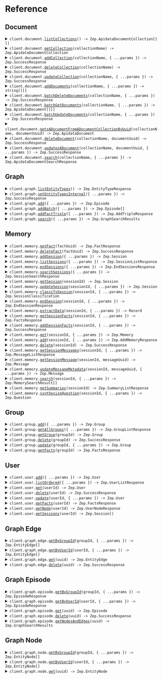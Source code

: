 # Reference

## Document

<details><summary><code>client.document.<a href="/src/api/resources/document/client/Client.ts">listCollections</a>() -> Zep.ApidataDocumentCollection[][]</code></summary>
<dl>
<dd>

#### 📝 Description

<dl>
<dd>

<dl>
<dd>

Returns a list of all DocumentCollections.

</dd>
</dl>
</dd>
</dl>

#### 🔌 Usage

<dl>
<dd>

<dl>
<dd>

```typescript
await client.document.listCollections();
```

</dd>
</dl>
</dd>
</dl>

#### ⚙️ Parameters

<dl>
<dd>

<dl>
<dd>

**requestOptions:** `Document.RequestOptions`

</dd>
</dl>
</dd>
</dl>

</dd>
</dl>
</details>

<details><summary><code>client.document.<a href="/src/api/resources/document/client/Client.ts">getCollection</a>(collectionName) -> Zep.ApidataDocumentCollection</code></summary>
<dl>
<dd>

#### 📝 Description

<dl>
<dd>

<dl>
<dd>

Returns a DocumentCollection if it exists.

</dd>
</dl>
</dd>
</dl>

#### 🔌 Usage

<dl>
<dd>

<dl>
<dd>

```typescript
await client.document.getCollection("collectionName");
```

</dd>
</dl>
</dd>
</dl>

#### ⚙️ Parameters

<dl>
<dd>

<dl>
<dd>

**collectionName:** `string` — Name of the Document Collection

</dd>
</dl>

<dl>
<dd>

**requestOptions:** `Document.RequestOptions`

</dd>
</dl>
</dd>
</dl>

</dd>
</dl>
</details>

<details><summary><code>client.document.<a href="/src/api/resources/document/client/Client.ts">addCollection</a>(collectionName, { ...params }) -> Zep.SuccessResponse</code></summary>
<dl>
<dd>

#### 📝 Description

<dl>
<dd>

<dl>
<dd>

If a collection with the same name already exists, an error will be returned.

</dd>
</dl>
</dd>
</dl>

#### 🔌 Usage

<dl>
<dd>

<dl>
<dd>

```typescript
await client.document.addCollection("collectionName");
```

</dd>
</dl>
</dd>
</dl>

#### ⚙️ Parameters

<dl>
<dd>

<dl>
<dd>

**collectionName:** `string` — Name of the Document Collection

</dd>
</dl>

<dl>
<dd>

**request:** `Zep.CreateDocumentCollectionRequest`

</dd>
</dl>

<dl>
<dd>

**requestOptions:** `Document.RequestOptions`

</dd>
</dl>
</dd>
</dl>

</dd>
</dl>
</details>

<details><summary><code>client.document.<a href="/src/api/resources/document/client/Client.ts">deleteCollection</a>(collectionName) -> Zep.SuccessResponse</code></summary>
<dl>
<dd>

#### 📝 Description

<dl>
<dd>

<dl>
<dd>

If a collection with the same name already exists, it will be overwritten.

</dd>
</dl>
</dd>
</dl>

#### 🔌 Usage

<dl>
<dd>

<dl>
<dd>

```typescript
await client.document.deleteCollection("collectionName");
```

</dd>
</dl>
</dd>
</dl>

#### ⚙️ Parameters

<dl>
<dd>

<dl>
<dd>

**collectionName:** `string` — Name of the Document Collection

</dd>
</dl>

<dl>
<dd>

**requestOptions:** `Document.RequestOptions`

</dd>
</dl>
</dd>
</dl>

</dd>
</dl>
</details>

<details><summary><code>client.document.<a href="/src/api/resources/document/client/Client.ts">updateCollection</a>(collectionName, { ...params }) -> Zep.SuccessResponse</code></summary>
<dl>
<dd>

#### 📝 Description

<dl>
<dd>

<dl>
<dd>

Updates a DocumentCollection

</dd>
</dl>
</dd>
</dl>

#### 🔌 Usage

<dl>
<dd>

<dl>
<dd>

```typescript
await client.document.updateCollection("collectionName");
```

</dd>
</dl>
</dd>
</dl>

#### ⚙️ Parameters

<dl>
<dd>

<dl>
<dd>

**collectionName:** `string` — Name of the Document Collection

</dd>
</dl>

<dl>
<dd>

**request:** `Zep.UpdateDocumentCollectionRequest`

</dd>
</dl>

<dl>
<dd>

**requestOptions:** `Document.RequestOptions`

</dd>
</dl>
</dd>
</dl>

</dd>
</dl>
</details>

<details><summary><code>client.document.<a href="/src/api/resources/document/client/Client.ts">addDocuments</a>(collectionName, { ...params }) -> string[][]</code></summary>
<dl>
<dd>

#### 📝 Description

<dl>
<dd>

<dl>
<dd>

Creates Documents in a specified DocumentCollection and returns their UUIDs.

</dd>
</dl>
</dd>
</dl>

#### 🔌 Usage

<dl>
<dd>

<dl>
<dd>

```typescript
await client.document.addDocuments("collectionName", [
    {
        content: "content",
    },
]);
```

</dd>
</dl>
</dd>
</dl>

#### ⚙️ Parameters

<dl>
<dd>

<dl>
<dd>

**collectionName:** `string` — Name of the Document Collection

</dd>
</dl>

<dl>
<dd>

**request:** `Zep.CreateDocumentRequest[]`

</dd>
</dl>

<dl>
<dd>

**requestOptions:** `Document.RequestOptions`

</dd>
</dl>
</dd>
</dl>

</dd>
</dl>
</details>

<details><summary><code>client.document.<a href="/src/api/resources/document/client/Client.ts">batchDeleteDocuments</a>(collectionName, { ...params }) -> Zep.SuccessResponse</code></summary>
<dl>
<dd>

#### 📝 Description

<dl>
<dd>

<dl>
<dd>

Deletes specified Documents from a DocumentCollection.

</dd>
</dl>
</dd>
</dl>

#### 🔌 Usage

<dl>
<dd>

<dl>
<dd>

```typescript
await client.document.batchDeleteDocuments("collectionName", ["string"]);
```

</dd>
</dl>
</dd>
</dl>

#### ⚙️ Parameters

<dl>
<dd>

<dl>
<dd>

**collectionName:** `string` — Name of the Document Collection

</dd>
</dl>

<dl>
<dd>

**request:** `string[]`

</dd>
</dl>

<dl>
<dd>

**requestOptions:** `Document.RequestOptions`

</dd>
</dl>
</dd>
</dl>

</dd>
</dl>
</details>

<details><summary><code>client.document.<a href="/src/api/resources/document/client/Client.ts">batchGetDocuments</a>(collectionName, { ...params }) -> Zep.ApidataDocument[][]</code></summary>
<dl>
<dd>

#### 📝 Description

<dl>
<dd>

<dl>
<dd>

Returns Documents from a DocumentCollection specified by UUID or ID.

</dd>
</dl>
</dd>
</dl>

#### 🔌 Usage

<dl>
<dd>

<dl>
<dd>

```typescript
await client.document.batchGetDocuments("collectionName");
```

</dd>
</dl>
</dd>
</dl>

#### ⚙️ Parameters

<dl>
<dd>

<dl>
<dd>

**collectionName:** `string` — Name of the Document Collection

</dd>
</dl>

<dl>
<dd>

**request:** `Zep.GetDocumentListRequest`

</dd>
</dl>

<dl>
<dd>

**requestOptions:** `Document.RequestOptions`

</dd>
</dl>
</dd>
</dl>

</dd>
</dl>
</details>

<details><summary><code>client.document.<a href="/src/api/resources/document/client/Client.ts">batchUpdateDocuments</a>(collectionName, { ...params }) -> Zep.SuccessResponse</code></summary>
<dl>
<dd>

#### 📝 Description

<dl>
<dd>

<dl>
<dd>

Updates Documents in a specified DocumentCollection.

</dd>
</dl>
</dd>
</dl>

#### 🔌 Usage

<dl>
<dd>

<dl>
<dd>

```typescript
await client.document.batchUpdateDocuments("collectionName", [
    {
        uuid: "uuid",
    },
]);
```

</dd>
</dl>
</dd>
</dl>

#### ⚙️ Parameters

<dl>
<dd>

<dl>
<dd>

**collectionName:** `string` — Name of the Document Collection

</dd>
</dl>

<dl>
<dd>

**request:** `Zep.UpdateDocumentListRequest[]`

</dd>
</dl>

<dl>
<dd>

**requestOptions:** `Document.RequestOptions`

</dd>
</dl>
</dd>
</dl>

</dd>
</dl>
</details>

<details><summary><code>client.document.<a href="/src/api/resources/document/client/Client.ts">getsADocumentFromADocumentCollectionByUuid</a>(collectionName, documentUuid) -> Zep.ApidataDocument</code></summary>
<dl>
<dd>

#### 📝 Description

<dl>
<dd>

<dl>
<dd>

Returns specified Document from a DocumentCollection.

</dd>
</dl>
</dd>
</dl>

#### 🔌 Usage

<dl>
<dd>

<dl>
<dd>

```typescript
await client.document.getsADocumentFromADocumentCollectionByUuid("collectionName", "documentUUID");
```

</dd>
</dl>
</dd>
</dl>

#### ⚙️ Parameters

<dl>
<dd>

<dl>
<dd>

**collectionName:** `string` — Name of the Document Collection

</dd>
</dl>

<dl>
<dd>

**documentUuid:** `string` — UUID of the Document to be updated

</dd>
</dl>

<dl>
<dd>

**requestOptions:** `Document.RequestOptions`

</dd>
</dl>
</dd>
</dl>

</dd>
</dl>
</details>

<details><summary><code>client.document.<a href="/src/api/resources/document/client/Client.ts">deleteDocument</a>(collectionName, documentUuid) -> Zep.SuccessResponse</code></summary>
<dl>
<dd>

#### 📝 Description

<dl>
<dd>

<dl>
<dd>

Delete specified Document from a DocumentCollection.

</dd>
</dl>
</dd>
</dl>

#### 🔌 Usage

<dl>
<dd>

<dl>
<dd>

```typescript
await client.document.deleteDocument("collectionName", "documentUUID");
```

</dd>
</dl>
</dd>
</dl>

#### ⚙️ Parameters

<dl>
<dd>

<dl>
<dd>

**collectionName:** `string` — Name of the Document Collection

</dd>
</dl>

<dl>
<dd>

**documentUuid:** `string` — UUID of the Document to be deleted

</dd>
</dl>

<dl>
<dd>

**requestOptions:** `Document.RequestOptions`

</dd>
</dl>
</dd>
</dl>

</dd>
</dl>
</details>

<details><summary><code>client.document.<a href="/src/api/resources/document/client/Client.ts">updatesADocument</a>(collectionName, documentUuid, { ...params }) -> Zep.SuccessResponse</code></summary>
<dl>
<dd>

#### 📝 Description

<dl>
<dd>

<dl>
<dd>

Updates a Document in a DocumentCollection by UUID

</dd>
</dl>
</dd>
</dl>

#### 🔌 Usage

<dl>
<dd>

<dl>
<dd>

```typescript
await client.document.updatesADocument("collectionName", "documentUUID");
```

</dd>
</dl>
</dd>
</dl>

#### ⚙️ Parameters

<dl>
<dd>

<dl>
<dd>

**collectionName:** `string` — Name of the Document Collection

</dd>
</dl>

<dl>
<dd>

**documentUuid:** `string` — UUID of the Document to be updated

</dd>
</dl>

<dl>
<dd>

**request:** `Zep.UpdateDocumentRequest`

</dd>
</dl>

<dl>
<dd>

**requestOptions:** `Document.RequestOptions`

</dd>
</dl>
</dd>
</dl>

</dd>
</dl>
</details>

<details><summary><code>client.document.<a href="/src/api/resources/document/client/Client.ts">search</a>(collectionName, { ...params }) -> Zep.ApidataDocumentSearchResponse</code></summary>
<dl>
<dd>

#### 📝 Description

<dl>
<dd>

<dl>
<dd>

Searches over documents in a collection based on provided search criteria. One of text or metadata must be provided. Returns an empty list if no documents are found.

</dd>
</dl>
</dd>
</dl>

#### 🔌 Usage

<dl>
<dd>

<dl>
<dd>

```typescript
await client.document.search("collectionName");
```

</dd>
</dl>
</dd>
</dl>

#### ⚙️ Parameters

<dl>
<dd>

<dl>
<dd>

**collectionName:** `string` — Name of the Document Collection

</dd>
</dl>

<dl>
<dd>

**request:** `Zep.DocumentSearchPayload`

</dd>
</dl>

<dl>
<dd>

**requestOptions:** `Document.RequestOptions`

</dd>
</dl>
</dd>
</dl>

</dd>
</dl>
</details>

## Graph

<details><summary><code>client.graph.<a href="/src/api/resources/graph/client/Client.ts">listEntityTypes</a>() -> Zep.EntityTypeResponse</code></summary>
<dl>
<dd>

#### 📝 Description

<dl>
<dd>

<dl>
<dd>

Returns all entity types for a project.

</dd>
</dl>
</dd>
</dl>

#### 🔌 Usage

<dl>
<dd>

<dl>
<dd>

```typescript
await client.graph.listEntityTypes();
```

</dd>
</dl>
</dd>
</dl>

#### ⚙️ Parameters

<dl>
<dd>

<dl>
<dd>

**requestOptions:** `Graph.RequestOptions`

</dd>
</dl>
</dd>
</dl>

</dd>
</dl>
</details>

<details><summary><code>client.graph.<a href="/src/api/resources/graph/client/Client.ts">setEntityTypesInternal</a>({ ...params }) -> Zep.SuccessResponse</code></summary>
<dl>
<dd>

#### 📝 Description

<dl>
<dd>

<dl>
<dd>

Sets the entity types for a project, replacing any existing ones.

</dd>
</dl>
</dd>
</dl>

#### 🔌 Usage

<dl>
<dd>

<dl>
<dd>

```typescript
await client.graph.setEntityTypesInternal();
```

</dd>
</dl>
</dd>
</dl>

#### ⚙️ Parameters

<dl>
<dd>

<dl>
<dd>

**request:** `Zep.EntityTypeRequest`

</dd>
</dl>

<dl>
<dd>

**requestOptions:** `Graph.RequestOptions`

</dd>
</dl>
</dd>
</dl>

</dd>
</dl>
</details>

<details><summary><code>client.graph.<a href="/src/api/resources/graph/client/Client.ts">add</a>({ ...params }) -> Zep.Episode</code></summary>
<dl>
<dd>

#### 📝 Description

<dl>
<dd>

<dl>
<dd>

Add data to the graph. Note: each subscription tier has different limits on the amount of data that can be added to the graph please refer to the pricing page for more information.

</dd>
</dl>
</dd>
</dl>

#### 🔌 Usage

<dl>
<dd>

<dl>
<dd>

```typescript
await client.graph.add({
    data: "data",
    type: "text",
});
```

</dd>
</dl>
</dd>
</dl>

#### ⚙️ Parameters

<dl>
<dd>

<dl>
<dd>

**request:** `Zep.AddDataRequest`

</dd>
</dl>

<dl>
<dd>

**requestOptions:** `Graph.RequestOptions`

</dd>
</dl>
</dd>
</dl>

</dd>
</dl>
</details>

<details><summary><code>client.graph.<a href="/src/api/resources/graph/client/Client.ts">addBatch</a>({ ...params }) -> Zep.Episode[]</code></summary>
<dl>
<dd>

#### 📝 Description

<dl>
<dd>

<dl>
<dd>

Add data to the graph in batch mode (each episode processed concurrently). Note: each subscription tier has different limits on the amount of data that can be added to the graph please refer to the pricing page for more information.

</dd>
</dl>
</dd>
</dl>

#### 🔌 Usage

<dl>
<dd>

<dl>
<dd>

```typescript
await client.graph.addBatch({
    episodes: [
        {
            data: "data",
            type: "text",
        },
    ],
});
```

</dd>
</dl>
</dd>
</dl>

#### ⚙️ Parameters

<dl>
<dd>

<dl>
<dd>

**request:** `Zep.AddDataBatchRequest`

</dd>
</dl>

<dl>
<dd>

**requestOptions:** `Graph.RequestOptions`

</dd>
</dl>
</dd>
</dl>

</dd>
</dl>
</details>

<details><summary><code>client.graph.<a href="/src/api/resources/graph/client/Client.ts">addFactTriple</a>({ ...params }) -> Zep.AddTripleResponse</code></summary>
<dl>
<dd>

#### 📝 Description

<dl>
<dd>

<dl>
<dd>

Add a fact triple for a user or group

</dd>
</dl>
</dd>
</dl>

#### 🔌 Usage

<dl>
<dd>

<dl>
<dd>

```typescript
await client.graph.addFactTriple({
    fact: "fact",
    factName: "fact_name",
    targetNodeName: "target_node_name",
});
```

</dd>
</dl>
</dd>
</dl>

#### ⚙️ Parameters

<dl>
<dd>

<dl>
<dd>

**request:** `Zep.AddTripleRequest`

</dd>
</dl>

<dl>
<dd>

**requestOptions:** `Graph.RequestOptions`

</dd>
</dl>
</dd>
</dl>

</dd>
</dl>
</details>

<details><summary><code>client.graph.<a href="/src/api/resources/graph/client/Client.ts">search</a>({ ...params }) -> Zep.GraphSearchResults</code></summary>
<dl>
<dd>

#### 📝 Description

<dl>
<dd>

<dl>
<dd>

Perform a graph search query.

</dd>
</dl>
</dd>
</dl>

#### 🔌 Usage

<dl>
<dd>

<dl>
<dd>

```typescript
await client.graph.search({
    query: "query",
});
```

</dd>
</dl>
</dd>
</dl>

#### ⚙️ Parameters

<dl>
<dd>

<dl>
<dd>

**request:** `Zep.GraphSearchQuery`

</dd>
</dl>

<dl>
<dd>

**requestOptions:** `Graph.RequestOptions`

</dd>
</dl>
</dd>
</dl>

</dd>
</dl>
</details>

## Memory

<details><summary><code>client.memory.<a href="/src/api/resources/memory/client/Client.ts">getFact</a>(factUuid) -> Zep.FactResponse</code></summary>
<dl>
<dd>

#### 📝 Description

<dl>
<dd>

<dl>
<dd>

Deprecated API: get fact by uuid

</dd>
</dl>
</dd>
</dl>

#### 🔌 Usage

<dl>
<dd>

<dl>
<dd>

```typescript
await client.memory.getFact("factUUID");
```

</dd>
</dl>
</dd>
</dl>

#### ⚙️ Parameters

<dl>
<dd>

<dl>
<dd>

**factUuid:** `string` — Fact UUID

</dd>
</dl>

<dl>
<dd>

**requestOptions:** `Memory.RequestOptions`

</dd>
</dl>
</dd>
</dl>

</dd>
</dl>
</details>

<details><summary><code>client.memory.<a href="/src/api/resources/memory/client/Client.ts">deleteFact</a>(factUuid) -> Zep.SuccessResponse</code></summary>
<dl>
<dd>

#### 📝 Description

<dl>
<dd>

<dl>
<dd>

Deprecated API: delete a fact

</dd>
</dl>
</dd>
</dl>

#### 🔌 Usage

<dl>
<dd>

<dl>
<dd>

```typescript
await client.memory.deleteFact("factUUID");
```

</dd>
</dl>
</dd>
</dl>

#### ⚙️ Parameters

<dl>
<dd>

<dl>
<dd>

**factUuid:** `string` — Fact UUID

</dd>
</dl>

<dl>
<dd>

**requestOptions:** `Memory.RequestOptions`

</dd>
</dl>
</dd>
</dl>

</dd>
</dl>
</details>

<details><summary><code>client.memory.<a href="/src/api/resources/memory/client/Client.ts">addSession</a>({ ...params }) -> Zep.Session</code></summary>
<dl>
<dd>

#### 📝 Description

<dl>
<dd>

<dl>
<dd>

Creates a new session.

</dd>
</dl>
</dd>
</dl>

#### 🔌 Usage

<dl>
<dd>

<dl>
<dd>

```typescript
await client.memory.addSession({
    sessionId: "session_id",
    userId: "user_id",
});
```

</dd>
</dl>
</dd>
</dl>

#### ⚙️ Parameters

<dl>
<dd>

<dl>
<dd>

**request:** `Zep.CreateSessionRequest`

</dd>
</dl>

<dl>
<dd>

**requestOptions:** `Memory.RequestOptions`

</dd>
</dl>
</dd>
</dl>

</dd>
</dl>
</details>

<details><summary><code>client.memory.<a href="/src/api/resources/memory/client/Client.ts">listSessions</a>({ ...params }) -> Zep.SessionListResponse</code></summary>
<dl>
<dd>

#### 📝 Description

<dl>
<dd>

<dl>
<dd>

Returns all sessions.

</dd>
</dl>
</dd>
</dl>

#### 🔌 Usage

<dl>
<dd>

<dl>
<dd>

```typescript
await client.memory.listSessions();
```

</dd>
</dl>
</dd>
</dl>

#### ⚙️ Parameters

<dl>
<dd>

<dl>
<dd>

**request:** `Zep.MemoryListSessionsRequest`

</dd>
</dl>

<dl>
<dd>

**requestOptions:** `Memory.RequestOptions`

</dd>
</dl>
</dd>
</dl>

</dd>
</dl>
</details>

<details><summary><code>client.memory.<a href="/src/api/resources/memory/client/Client.ts">endSessions</a>({ ...params }) -> Zep.EndSessionsResponse</code></summary>
<dl>
<dd>

#### 📝 Description

<dl>
<dd>

<dl>
<dd>

Deprecated API: End multiple sessions by their IDs.

</dd>
</dl>
</dd>
</dl>

#### 🔌 Usage

<dl>
<dd>

<dl>
<dd>

```typescript
await client.memory.endSessions({
    sessionIds: ["session_ids"],
});
```

</dd>
</dl>
</dd>
</dl>

#### ⚙️ Parameters

<dl>
<dd>

<dl>
<dd>

**request:** `Zep.EndSessionsRequest`

</dd>
</dl>

<dl>
<dd>

**requestOptions:** `Memory.RequestOptions`

</dd>
</dl>
</dd>
</dl>

</dd>
</dl>
</details>

<details><summary><code>client.memory.<a href="/src/api/resources/memory/client/Client.ts">searchSessions</a>({ ...params }) -> Zep.SessionSearchResponse</code></summary>
<dl>
<dd>

#### 📝 Description

<dl>
<dd>

<dl>
<dd>

Deprecated API: Search sessions for the specified query.

</dd>
</dl>
</dd>
</dl>

#### 🔌 Usage

<dl>
<dd>

<dl>
<dd>

```typescript
await client.memory.searchSessions({
    text: "text",
});
```

</dd>
</dl>
</dd>
</dl>

#### ⚙️ Parameters

<dl>
<dd>

<dl>
<dd>

**request:** `Zep.SessionSearchQuery`

</dd>
</dl>

<dl>
<dd>

**requestOptions:** `Memory.RequestOptions`

</dd>
</dl>
</dd>
</dl>

</dd>
</dl>
</details>

<details><summary><code>client.memory.<a href="/src/api/resources/memory/client/Client.ts">getSession</a>(sessionId) -> Zep.Session</code></summary>
<dl>
<dd>

#### 📝 Description

<dl>
<dd>

<dl>
<dd>

Returns a session.

</dd>
</dl>
</dd>
</dl>

#### 🔌 Usage

<dl>
<dd>

<dl>
<dd>

```typescript
await client.memory.getSession("sessionId");
```

</dd>
</dl>
</dd>
</dl>

#### ⚙️ Parameters

<dl>
<dd>

<dl>
<dd>

**sessionId:** `string` — The unique identifier of the session.

</dd>
</dl>

<dl>
<dd>

**requestOptions:** `Memory.RequestOptions`

</dd>
</dl>
</dd>
</dl>

</dd>
</dl>
</details>

<details><summary><code>client.memory.<a href="/src/api/resources/memory/client/Client.ts">updateSession</a>(sessionId, { ...params }) -> Zep.Session</code></summary>
<dl>
<dd>

#### 📝 Description

<dl>
<dd>

<dl>
<dd>

Update Session Metadata

</dd>
</dl>
</dd>
</dl>

#### 🔌 Usage

<dl>
<dd>

<dl>
<dd>

```typescript
await client.memory.updateSession("sessionId", {
    metadata: {
        key: "value",
    },
});
```

</dd>
</dl>
</dd>
</dl>

#### ⚙️ Parameters

<dl>
<dd>

<dl>
<dd>

**sessionId:** `string` — The unique identifier of the session.

</dd>
</dl>

<dl>
<dd>

**request:** `Zep.UpdateSessionRequest`

</dd>
</dl>

<dl>
<dd>

**requestOptions:** `Memory.RequestOptions`

</dd>
</dl>
</dd>
</dl>

</dd>
</dl>
</details>

<details><summary><code>client.memory.<a href="/src/api/resources/memory/client/Client.ts">classifySession</a>(sessionId, { ...params }) -> Zep.SessionClassification</code></summary>
<dl>
<dd>

#### 📝 Description

<dl>
<dd>

<dl>
<dd>

Classifies a session.

</dd>
</dl>
</dd>
</dl>

#### 🔌 Usage

<dl>
<dd>

<dl>
<dd>

```typescript
await client.memory.classifySession("sessionId", {
    classes: ["classes"],
    name: "name",
});
```

</dd>
</dl>
</dd>
</dl>

#### ⚙️ Parameters

<dl>
<dd>

<dl>
<dd>

**sessionId:** `string` — Session ID

</dd>
</dl>

<dl>
<dd>

**request:** `Zep.ClassifySessionRequest`

</dd>
</dl>

<dl>
<dd>

**requestOptions:** `Memory.RequestOptions`

</dd>
</dl>
</dd>
</dl>

</dd>
</dl>
</details>

<details><summary><code>client.memory.<a href="/src/api/resources/memory/client/Client.ts">endSession</a>(sessionId, { ...params }) -> Zep.EndSessionResponse</code></summary>
<dl>
<dd>

#### 📝 Description

<dl>
<dd>

<dl>
<dd>

Deprecated API: End a session by ID.

</dd>
</dl>
</dd>
</dl>

#### 🔌 Usage

<dl>
<dd>

<dl>
<dd>

```typescript
await client.memory.endSession("sessionId");
```

</dd>
</dl>
</dd>
</dl>

#### ⚙️ Parameters

<dl>
<dd>

<dl>
<dd>

**sessionId:** `string` — Session ID

</dd>
</dl>

<dl>
<dd>

**request:** `Zep.EndSessionRequest`

</dd>
</dl>

<dl>
<dd>

**requestOptions:** `Memory.RequestOptions`

</dd>
</dl>
</dd>
</dl>

</dd>
</dl>
</details>

<details><summary><code>client.memory.<a href="/src/api/resources/memory/client/Client.ts">extractData</a>(sessionId, { ...params }) -> Record<string, string></code></summary>
<dl>
<dd>

#### 📝 Description

<dl>
<dd>

<dl>
<dd>

extract data from a session by session id

</dd>
</dl>
</dd>
</dl>

#### 🔌 Usage

<dl>
<dd>

<dl>
<dd>

```typescript
await client.memory.extractData("sessionId", {
    lastN: 1,
    modelSchema: "model_schema",
});
```

</dd>
</dl>
</dd>
</dl>

#### ⚙️ Parameters

<dl>
<dd>

<dl>
<dd>

**sessionId:** `string` — Session ID

</dd>
</dl>

<dl>
<dd>

**request:** `Zep.ExtractDataRequest`

</dd>
</dl>

<dl>
<dd>

**requestOptions:** `Memory.RequestOptions`

</dd>
</dl>
</dd>
</dl>

</dd>
</dl>
</details>

<details><summary><code>client.memory.<a href="/src/api/resources/memory/client/Client.ts">getSessionFacts</a>(sessionId, { ...params }) -> Zep.FactsResponse</code></summary>
<dl>
<dd>

#### 📝 Description

<dl>
<dd>

<dl>
<dd>

Deprecated API: get facts for a session

</dd>
</dl>
</dd>
</dl>

#### 🔌 Usage

<dl>
<dd>

<dl>
<dd>

```typescript
await client.memory.getSessionFacts("sessionId");
```

</dd>
</dl>
</dd>
</dl>

#### ⚙️ Parameters

<dl>
<dd>

<dl>
<dd>

**sessionId:** `string` — Session ID

</dd>
</dl>

<dl>
<dd>

**request:** `Zep.MemoryGetSessionFactsRequest`

</dd>
</dl>

<dl>
<dd>

**requestOptions:** `Memory.RequestOptions`

</dd>
</dl>
</dd>
</dl>

</dd>
</dl>
</details>

<details><summary><code>client.memory.<a href="/src/api/resources/memory/client/Client.ts">addSessionFacts</a>(sessionId, { ...params }) -> Zep.SuccessResponse</code></summary>
<dl>
<dd>

#### 📝 Description

<dl>
<dd>

<dl>
<dd>

Deprecated API: Adds facts to a session

</dd>
</dl>
</dd>
</dl>

#### 🔌 Usage

<dl>
<dd>

<dl>
<dd>

```typescript
await client.memory.addSessionFacts("sessionId", {
    facts: [
        {
            fact: "fact",
        },
    ],
});
```

</dd>
</dl>
</dd>
</dl>

#### ⚙️ Parameters

<dl>
<dd>

<dl>
<dd>

**sessionId:** `string` — Session ID

</dd>
</dl>

<dl>
<dd>

**request:** `Zep.AddFactsRequest`

</dd>
</dl>

<dl>
<dd>

**requestOptions:** `Memory.RequestOptions`

</dd>
</dl>
</dd>
</dl>

</dd>
</dl>
</details>

<details><summary><code>client.memory.<a href="/src/api/resources/memory/client/Client.ts">get</a>(sessionId, { ...params }) -> Zep.Memory</code></summary>
<dl>
<dd>

#### 📝 Description

<dl>
<dd>

<dl>
<dd>

Returns a memory for a given session.

</dd>
</dl>
</dd>
</dl>

#### 🔌 Usage

<dl>
<dd>

<dl>
<dd>

```typescript
await client.memory.get("sessionId");
```

</dd>
</dl>
</dd>
</dl>

#### ⚙️ Parameters

<dl>
<dd>

<dl>
<dd>

**sessionId:** `string` — The ID of the session for which to retrieve memory.

</dd>
</dl>

<dl>
<dd>

**request:** `Zep.MemoryGetRequest`

</dd>
</dl>

<dl>
<dd>

**requestOptions:** `Memory.RequestOptions`

</dd>
</dl>
</dd>
</dl>

</dd>
</dl>
</details>

<details><summary><code>client.memory.<a href="/src/api/resources/memory/client/Client.ts">add</a>(sessionId, { ...params }) -> Zep.AddMemoryResponse</code></summary>
<dl>
<dd>

#### 📝 Description

<dl>
<dd>

<dl>
<dd>

Add memory to the specified session.

</dd>
</dl>
</dd>
</dl>

#### 🔌 Usage

<dl>
<dd>

<dl>
<dd>

```typescript
await client.memory.add("sessionId", {
    messages: [
        {
            content: "content",
            roleType: "norole",
        },
    ],
});
```

</dd>
</dl>
</dd>
</dl>

#### ⚙️ Parameters

<dl>
<dd>

<dl>
<dd>

**sessionId:** `string` — The ID of the session to which memory should be added.

</dd>
</dl>

<dl>
<dd>

**request:** `Zep.AddMemoryRequest`

</dd>
</dl>

<dl>
<dd>

**requestOptions:** `Memory.RequestOptions`

</dd>
</dl>
</dd>
</dl>

</dd>
</dl>
</details>

<details><summary><code>client.memory.<a href="/src/api/resources/memory/client/Client.ts">delete</a>(sessionId) -> Zep.SuccessResponse</code></summary>
<dl>
<dd>

#### 📝 Description

<dl>
<dd>

<dl>
<dd>

Deletes a session.

</dd>
</dl>
</dd>
</dl>

#### 🔌 Usage

<dl>
<dd>

<dl>
<dd>

```typescript
await client.memory.delete("sessionId");
```

</dd>
</dl>
</dd>
</dl>

#### ⚙️ Parameters

<dl>
<dd>

<dl>
<dd>

**sessionId:** `string` — The ID of the session for which memory should be deleted.

</dd>
</dl>

<dl>
<dd>

**requestOptions:** `Memory.RequestOptions`

</dd>
</dl>
</dd>
</dl>

</dd>
</dl>
</details>

<details><summary><code>client.memory.<a href="/src/api/resources/memory/client/Client.ts">getSessionMessages</a>(sessionId, { ...params }) -> Zep.MessageListResponse</code></summary>
<dl>
<dd>

#### 📝 Description

<dl>
<dd>

<dl>
<dd>

Returns messages for a session.

</dd>
</dl>
</dd>
</dl>

#### 🔌 Usage

<dl>
<dd>

<dl>
<dd>

```typescript
await client.memory.getSessionMessages("sessionId");
```

</dd>
</dl>
</dd>
</dl>

#### ⚙️ Parameters

<dl>
<dd>

<dl>
<dd>

**sessionId:** `string` — Session ID

</dd>
</dl>

<dl>
<dd>

**request:** `Zep.MemoryGetSessionMessagesRequest`

</dd>
</dl>

<dl>
<dd>

**requestOptions:** `Memory.RequestOptions`

</dd>
</dl>
</dd>
</dl>

</dd>
</dl>
</details>

<details><summary><code>client.memory.<a href="/src/api/resources/memory/client/Client.ts">getSessionMessage</a>(sessionId, messageUuid) -> Zep.Message</code></summary>
<dl>
<dd>

#### 📝 Description

<dl>
<dd>

<dl>
<dd>

Returns a specific message from a session.

</dd>
</dl>
</dd>
</dl>

#### 🔌 Usage

<dl>
<dd>

<dl>
<dd>

```typescript
await client.memory.getSessionMessage("sessionId", "messageUUID");
```

</dd>
</dl>
</dd>
</dl>

#### ⚙️ Parameters

<dl>
<dd>

<dl>
<dd>

**sessionId:** `string` — Soon to be deprecated as this is not needed.

</dd>
</dl>

<dl>
<dd>

**messageUuid:** `string` — The UUID of the message.

</dd>
</dl>

<dl>
<dd>

**requestOptions:** `Memory.RequestOptions`

</dd>
</dl>
</dd>
</dl>

</dd>
</dl>
</details>

<details><summary><code>client.memory.<a href="/src/api/resources/memory/client/Client.ts">updateMessageMetadata</a>(sessionId, messageUuid, { ...params }) -> Zep.Message</code></summary>
<dl>
<dd>

#### 📝 Description

<dl>
<dd>

<dl>
<dd>

Updates the metadata of a message.

</dd>
</dl>
</dd>
</dl>

#### 🔌 Usage

<dl>
<dd>

<dl>
<dd>

```typescript
await client.memory.updateMessageMetadata("sessionId", "messageUUID", {
    metadata: {
        key: "value",
    },
});
```

</dd>
</dl>
</dd>
</dl>

#### ⚙️ Parameters

<dl>
<dd>

<dl>
<dd>

**sessionId:** `string` — The ID of the session.

</dd>
</dl>

<dl>
<dd>

**messageUuid:** `string` — The UUID of the message.

</dd>
</dl>

<dl>
<dd>

**request:** `Zep.ModelsMessageMetadataUpdate`

</dd>
</dl>

<dl>
<dd>

**requestOptions:** `Memory.RequestOptions`

</dd>
</dl>
</dd>
</dl>

</dd>
</dl>
</details>

<details><summary><code>client.memory.<a href="/src/api/resources/memory/client/Client.ts">search</a>(sessionId, { ...params }) -> Zep.MemorySearchResult[]</code></summary>
<dl>
<dd>

#### 🔌 Usage

<dl>
<dd>

<dl>
<dd>

```typescript
await client.memory.search("sessionId");
```

</dd>
</dl>
</dd>
</dl>

#### ⚙️ Parameters

<dl>
<dd>

<dl>
<dd>

**sessionId:** `string` — The ID of the session for which memory should be searched.

</dd>
</dl>

<dl>
<dd>

**request:** `Zep.MemorySearchPayload`

</dd>
</dl>

<dl>
<dd>

**requestOptions:** `Memory.RequestOptions`

</dd>
</dl>
</dd>
</dl>

</dd>
</dl>
</details>

<details><summary><code>client.memory.<a href="/src/api/resources/memory/client/Client.ts">getSummaries</a>(sessionId) -> Zep.SummaryListResponse</code></summary>
<dl>
<dd>

#### 📝 Description

<dl>
<dd>

<dl>
<dd>

Deprecated API: Get session summaries by ID

</dd>
</dl>
</dd>
</dl>

#### 🔌 Usage

<dl>
<dd>

<dl>
<dd>

```typescript
await client.memory.getSummaries("sessionId");
```

</dd>
</dl>
</dd>
</dl>

#### ⚙️ Parameters

<dl>
<dd>

<dl>
<dd>

**sessionId:** `string` — Session ID

</dd>
</dl>

<dl>
<dd>

**requestOptions:** `Memory.RequestOptions`

</dd>
</dl>
</dd>
</dl>

</dd>
</dl>
</details>

<details><summary><code>client.memory.<a href="/src/api/resources/memory/client/Client.ts">synthesizeQuestion</a>(sessionId, { ...params }) -> Zep.Question</code></summary>
<dl>
<dd>

#### 📝 Description

<dl>
<dd>

<dl>
<dd>

Deprecated API: Synthesize a question from the last N messages in the chat history.

</dd>
</dl>
</dd>
</dl>

#### 🔌 Usage

<dl>
<dd>

<dl>
<dd>

```typescript
await client.memory.synthesizeQuestion("sessionId");
```

</dd>
</dl>
</dd>
</dl>

#### ⚙️ Parameters

<dl>
<dd>

<dl>
<dd>

**sessionId:** `string` — The ID of the session.

</dd>
</dl>

<dl>
<dd>

**request:** `Zep.MemorySynthesizeQuestionRequest`

</dd>
</dl>

<dl>
<dd>

**requestOptions:** `Memory.RequestOptions`

</dd>
</dl>
</dd>
</dl>

</dd>
</dl>
</details>

## Group

<details><summary><code>client.group.<a href="/src/api/resources/group/client/Client.ts">add</a>({ ...params }) -> Zep.Group</code></summary>
<dl>
<dd>

#### 📝 Description

<dl>
<dd>

<dl>
<dd>

Creates a new group.

</dd>
</dl>
</dd>
</dl>

#### 🔌 Usage

<dl>
<dd>

<dl>
<dd>

```typescript
await client.group.add({
    groupId: "group_id",
});
```

</dd>
</dl>
</dd>
</dl>

#### ⚙️ Parameters

<dl>
<dd>

<dl>
<dd>

**request:** `Zep.CreateGroupRequest`

</dd>
</dl>

<dl>
<dd>

**requestOptions:** `Group.RequestOptions`

</dd>
</dl>
</dd>
</dl>

</dd>
</dl>
</details>

<details><summary><code>client.group.<a href="/src/api/resources/group/client/Client.ts">getAllGroups</a>({ ...params }) -> Zep.GroupListResponse</code></summary>
<dl>
<dd>

#### 📝 Description

<dl>
<dd>

<dl>
<dd>

Returns all groups.

</dd>
</dl>
</dd>
</dl>

#### 🔌 Usage

<dl>
<dd>

<dl>
<dd>

```typescript
await client.group.getAllGroups();
```

</dd>
</dl>
</dd>
</dl>

#### ⚙️ Parameters

<dl>
<dd>

<dl>
<dd>

**request:** `Zep.GetGroupsOrderedRequest`

</dd>
</dl>

<dl>
<dd>

**requestOptions:** `Group.RequestOptions`

</dd>
</dl>
</dd>
</dl>

</dd>
</dl>
</details>

<details><summary><code>client.group.<a href="/src/api/resources/group/client/Client.ts">getGroup</a>(groupId) -> Zep.Group</code></summary>
<dl>
<dd>

#### 📝 Description

<dl>
<dd>

<dl>
<dd>

Returns a group.

</dd>
</dl>
</dd>
</dl>

#### 🔌 Usage

<dl>
<dd>

<dl>
<dd>

```typescript
await client.group.getGroup("groupId");
```

</dd>
</dl>
</dd>
</dl>

#### ⚙️ Parameters

<dl>
<dd>

<dl>
<dd>

**groupId:** `string` — The group_id of the group to get.

</dd>
</dl>

<dl>
<dd>

**requestOptions:** `Group.RequestOptions`

</dd>
</dl>
</dd>
</dl>

</dd>
</dl>
</details>

<details><summary><code>client.group.<a href="/src/api/resources/group/client/Client.ts">delete</a>(groupId) -> Zep.SuccessResponse</code></summary>
<dl>
<dd>

#### 📝 Description

<dl>
<dd>

<dl>
<dd>

Deletes a group.

</dd>
</dl>
</dd>
</dl>

#### 🔌 Usage

<dl>
<dd>

<dl>
<dd>

```typescript
await client.group.delete("groupId");
```

</dd>
</dl>
</dd>
</dl>

#### ⚙️ Parameters

<dl>
<dd>

<dl>
<dd>

**groupId:** `string` — Group ID

</dd>
</dl>

<dl>
<dd>

**requestOptions:** `Group.RequestOptions`

</dd>
</dl>
</dd>
</dl>

</dd>
</dl>
</details>

<details><summary><code>client.group.<a href="/src/api/resources/group/client/Client.ts">update</a>(groupId, { ...params }) -> Zep.Group</code></summary>
<dl>
<dd>

#### 📝 Description

<dl>
<dd>

<dl>
<dd>

Updates information about a group.

</dd>
</dl>
</dd>
</dl>

#### 🔌 Usage

<dl>
<dd>

<dl>
<dd>

```typescript
await client.group.update("groupId");
```

</dd>
</dl>
</dd>
</dl>

#### ⚙️ Parameters

<dl>
<dd>

<dl>
<dd>

**groupId:** `string` — Group ID

</dd>
</dl>

<dl>
<dd>

**request:** `Zep.UpdateGroupRequest`

</dd>
</dl>

<dl>
<dd>

**requestOptions:** `Group.RequestOptions`

</dd>
</dl>
</dd>
</dl>

</dd>
</dl>
</details>

<details><summary><code>client.group.<a href="/src/api/resources/group/client/Client.ts">getFacts</a>(groupId) -> Zep.FactsResponse</code></summary>
<dl>
<dd>

#### 📝 Description

<dl>
<dd>

<dl>
<dd>

Deprecated: Use Get Group Edges instead.

</dd>
</dl>
</dd>
</dl>

#### 🔌 Usage

<dl>
<dd>

<dl>
<dd>

```typescript
await client.group.getFacts("groupId");
```

</dd>
</dl>
</dd>
</dl>

#### ⚙️ Parameters

<dl>
<dd>

<dl>
<dd>

**groupId:** `string` — The group_id of the group to get.

</dd>
</dl>

<dl>
<dd>

**requestOptions:** `Group.RequestOptions`

</dd>
</dl>
</dd>
</dl>

</dd>
</dl>
</details>

## User

<details><summary><code>client.user.<a href="/src/api/resources/user/client/Client.ts">add</a>({ ...params }) -> Zep.User</code></summary>
<dl>
<dd>

#### 📝 Description

<dl>
<dd>

<dl>
<dd>

Adds a user.

</dd>
</dl>
</dd>
</dl>

#### 🔌 Usage

<dl>
<dd>

<dl>
<dd>

```typescript
await client.user.add({
    userId: "user_id",
});
```

</dd>
</dl>
</dd>
</dl>

#### ⚙️ Parameters

<dl>
<dd>

<dl>
<dd>

**request:** `Zep.CreateUserRequest`

</dd>
</dl>

<dl>
<dd>

**requestOptions:** `User.RequestOptions`

</dd>
</dl>
</dd>
</dl>

</dd>
</dl>
</details>

<details><summary><code>client.user.<a href="/src/api/resources/user/client/Client.ts">listOrdered</a>({ ...params }) -> Zep.UserListResponse</code></summary>
<dl>
<dd>

#### 📝 Description

<dl>
<dd>

<dl>
<dd>

Returns all users.

</dd>
</dl>
</dd>
</dl>

#### 🔌 Usage

<dl>
<dd>

<dl>
<dd>

```typescript
await client.user.listOrdered();
```

</dd>
</dl>
</dd>
</dl>

#### ⚙️ Parameters

<dl>
<dd>

<dl>
<dd>

**request:** `Zep.UserListOrderedRequest`

</dd>
</dl>

<dl>
<dd>

**requestOptions:** `User.RequestOptions`

</dd>
</dl>
</dd>
</dl>

</dd>
</dl>
</details>

<details><summary><code>client.user.<a href="/src/api/resources/user/client/Client.ts">get</a>(userId) -> Zep.User</code></summary>
<dl>
<dd>

#### 📝 Description

<dl>
<dd>

<dl>
<dd>

Returns a user.

</dd>
</dl>
</dd>
</dl>

#### 🔌 Usage

<dl>
<dd>

<dl>
<dd>

```typescript
await client.user.get("userId");
```

</dd>
</dl>
</dd>
</dl>

#### ⚙️ Parameters

<dl>
<dd>

<dl>
<dd>

**userId:** `string` — The user_id of the user to get.

</dd>
</dl>

<dl>
<dd>

**requestOptions:** `User.RequestOptions`

</dd>
</dl>
</dd>
</dl>

</dd>
</dl>
</details>

<details><summary><code>client.user.<a href="/src/api/resources/user/client/Client.ts">delete</a>(userId) -> Zep.SuccessResponse</code></summary>
<dl>
<dd>

#### 📝 Description

<dl>
<dd>

<dl>
<dd>

Deletes a user.

</dd>
</dl>
</dd>
</dl>

#### 🔌 Usage

<dl>
<dd>

<dl>
<dd>

```typescript
await client.user.delete("userId");
```

</dd>
</dl>
</dd>
</dl>

#### ⚙️ Parameters

<dl>
<dd>

<dl>
<dd>

**userId:** `string` — User ID

</dd>
</dl>

<dl>
<dd>

**requestOptions:** `User.RequestOptions`

</dd>
</dl>
</dd>
</dl>

</dd>
</dl>
</details>

<details><summary><code>client.user.<a href="/src/api/resources/user/client/Client.ts">update</a>(userId, { ...params }) -> Zep.User</code></summary>
<dl>
<dd>

#### 📝 Description

<dl>
<dd>

<dl>
<dd>

Updates a user.

</dd>
</dl>
</dd>
</dl>

#### 🔌 Usage

<dl>
<dd>

<dl>
<dd>

```typescript
await client.user.update("userId");
```

</dd>
</dl>
</dd>
</dl>

#### ⚙️ Parameters

<dl>
<dd>

<dl>
<dd>

**userId:** `string` — User ID

</dd>
</dl>

<dl>
<dd>

**request:** `Zep.UpdateUserRequest`

</dd>
</dl>

<dl>
<dd>

**requestOptions:** `User.RequestOptions`

</dd>
</dl>
</dd>
</dl>

</dd>
</dl>
</details>

<details><summary><code>client.user.<a href="/src/api/resources/user/client/Client.ts">getFacts</a>(userId) -> Zep.FactsResponse</code></summary>
<dl>
<dd>

#### 📝 Description

<dl>
<dd>

<dl>
<dd>

Deprecated: Use Get User Edges instead.

</dd>
</dl>
</dd>
</dl>

#### 🔌 Usage

<dl>
<dd>

<dl>
<dd>

```typescript
await client.user.getFacts("userId");
```

</dd>
</dl>
</dd>
</dl>

#### ⚙️ Parameters

<dl>
<dd>

<dl>
<dd>

**userId:** `string` — The user_id of the user to get.

</dd>
</dl>

<dl>
<dd>

**requestOptions:** `User.RequestOptions`

</dd>
</dl>
</dd>
</dl>

</dd>
</dl>
</details>

<details><summary><code>client.user.<a href="/src/api/resources/user/client/Client.ts">getNode</a>(userId) -> Zep.UserNodeResponse</code></summary>
<dl>
<dd>

#### 📝 Description

<dl>
<dd>

<dl>
<dd>

Returns a user's node.

</dd>
</dl>
</dd>
</dl>

#### 🔌 Usage

<dl>
<dd>

<dl>
<dd>

```typescript
await client.user.getNode("userId");
```

</dd>
</dl>
</dd>
</dl>

#### ⚙️ Parameters

<dl>
<dd>

<dl>
<dd>

**userId:** `string` — The user_id of the user to get the node for.

</dd>
</dl>

<dl>
<dd>

**requestOptions:** `User.RequestOptions`

</dd>
</dl>
</dd>
</dl>

</dd>
</dl>
</details>

<details><summary><code>client.user.<a href="/src/api/resources/user/client/Client.ts">getSessions</a>(userId) -> Zep.Session[]</code></summary>
<dl>
<dd>

#### 📝 Description

<dl>
<dd>

<dl>
<dd>

Returns all sessions for a user.

</dd>
</dl>
</dd>
</dl>

#### 🔌 Usage

<dl>
<dd>

<dl>
<dd>

```typescript
await client.user.getSessions("userId");
```

</dd>
</dl>
</dd>
</dl>

#### ⚙️ Parameters

<dl>
<dd>

<dl>
<dd>

**userId:** `string` — User ID

</dd>
</dl>

<dl>
<dd>

**requestOptions:** `User.RequestOptions`

</dd>
</dl>
</dd>
</dl>

</dd>
</dl>
</details>

## Graph Edge

<details><summary><code>client.graph.edge.<a href="/src/api/resources/graph/resources/edge/client/Client.ts">getByGroupId</a>(groupId, { ...params }) -> Zep.EntityEdge[]</code></summary>
<dl>
<dd>

#### 📝 Description

<dl>
<dd>

<dl>
<dd>

Returns all edges for a group.

</dd>
</dl>
</dd>
</dl>

#### 🔌 Usage

<dl>
<dd>

<dl>
<dd>

```typescript
await client.graph.edge.getByGroupId("group_id", {});
```

</dd>
</dl>
</dd>
</dl>

#### ⚙️ Parameters

<dl>
<dd>

<dl>
<dd>

**groupId:** `string` — Group ID

</dd>
</dl>

<dl>
<dd>

**request:** `Zep.GraphEdgesRequest`

</dd>
</dl>

<dl>
<dd>

**requestOptions:** `Edge.RequestOptions`

</dd>
</dl>
</dd>
</dl>

</dd>
</dl>
</details>

<details><summary><code>client.graph.edge.<a href="/src/api/resources/graph/resources/edge/client/Client.ts">getByUserId</a>(userId, { ...params }) -> Zep.EntityEdge[]</code></summary>
<dl>
<dd>

#### 📝 Description

<dl>
<dd>

<dl>
<dd>

Returns all edges for a user.

</dd>
</dl>
</dd>
</dl>

#### 🔌 Usage

<dl>
<dd>

<dl>
<dd>

```typescript
await client.graph.edge.getByUserId("user_id", {});
```

</dd>
</dl>
</dd>
</dl>

#### ⚙️ Parameters

<dl>
<dd>

<dl>
<dd>

**userId:** `string` — User ID

</dd>
</dl>

<dl>
<dd>

**request:** `Zep.GraphEdgesRequest`

</dd>
</dl>

<dl>
<dd>

**requestOptions:** `Edge.RequestOptions`

</dd>
</dl>
</dd>
</dl>

</dd>
</dl>
</details>

<details><summary><code>client.graph.edge.<a href="/src/api/resources/graph/resources/edge/client/Client.ts">get</a>(uuid) -> Zep.EntityEdge</code></summary>
<dl>
<dd>

#### 📝 Description

<dl>
<dd>

<dl>
<dd>

Returns a specific edge by its UUID.

</dd>
</dl>
</dd>
</dl>

#### 🔌 Usage

<dl>
<dd>

<dl>
<dd>

```typescript
await client.graph.edge.get("uuid");
```

</dd>
</dl>
</dd>
</dl>

#### ⚙️ Parameters

<dl>
<dd>

<dl>
<dd>

**uuid:** `string` — Edge UUID

</dd>
</dl>

<dl>
<dd>

**requestOptions:** `Edge.RequestOptions`

</dd>
</dl>
</dd>
</dl>

</dd>
</dl>
</details>

<details><summary><code>client.graph.edge.<a href="/src/api/resources/graph/resources/edge/client/Client.ts">delete</a>(uuid) -> Zep.SuccessResponse</code></summary>
<dl>
<dd>

#### 📝 Description

<dl>
<dd>

<dl>
<dd>

Deletes an edge by UUID.

</dd>
</dl>
</dd>
</dl>

#### 🔌 Usage

<dl>
<dd>

<dl>
<dd>

```typescript
await client.graph.edge.delete("uuid");
```

</dd>
</dl>
</dd>
</dl>

#### ⚙️ Parameters

<dl>
<dd>

<dl>
<dd>

**uuid:** `string` — Edge UUID

</dd>
</dl>

<dl>
<dd>

**requestOptions:** `Edge.RequestOptions`

</dd>
</dl>
</dd>
</dl>

</dd>
</dl>
</details>

## Graph Episode

<details><summary><code>client.graph.episode.<a href="/src/api/resources/graph/resources/episode/client/Client.ts">getByGroupId</a>(groupId, { ...params }) -> Zep.EpisodeResponse</code></summary>
<dl>
<dd>

#### 📝 Description

<dl>
<dd>

<dl>
<dd>

Returns episodes by group id.

</dd>
</dl>
</dd>
</dl>

#### 🔌 Usage

<dl>
<dd>

<dl>
<dd>

```typescript
await client.graph.episode.getByGroupId("group_id");
```

</dd>
</dl>
</dd>
</dl>

#### ⚙️ Parameters

<dl>
<dd>

<dl>
<dd>

**groupId:** `string` — Group ID

</dd>
</dl>

<dl>
<dd>

**request:** `Zep.graph.EpisodeGetByGroupIdRequest`

</dd>
</dl>

<dl>
<dd>

**requestOptions:** `Episode.RequestOptions`

</dd>
</dl>
</dd>
</dl>

</dd>
</dl>
</details>

<details><summary><code>client.graph.episode.<a href="/src/api/resources/graph/resources/episode/client/Client.ts">getByUserId</a>(userId, { ...params }) -> Zep.EpisodeResponse</code></summary>
<dl>
<dd>

#### 📝 Description

<dl>
<dd>

<dl>
<dd>

Returns episodes by user id.

</dd>
</dl>
</dd>
</dl>

#### 🔌 Usage

<dl>
<dd>

<dl>
<dd>

```typescript
await client.graph.episode.getByUserId("user_id");
```

</dd>
</dl>
</dd>
</dl>

#### ⚙️ Parameters

<dl>
<dd>

<dl>
<dd>

**userId:** `string` — User ID

</dd>
</dl>

<dl>
<dd>

**request:** `Zep.graph.EpisodeGetByUserIdRequest`

</dd>
</dl>

<dl>
<dd>

**requestOptions:** `Episode.RequestOptions`

</dd>
</dl>
</dd>
</dl>

</dd>
</dl>
</details>

<details><summary><code>client.graph.episode.<a href="/src/api/resources/graph/resources/episode/client/Client.ts">get</a>(uuid) -> Zep.Episode</code></summary>
<dl>
<dd>

#### 📝 Description

<dl>
<dd>

<dl>
<dd>

Returns episodes by UUID

</dd>
</dl>
</dd>
</dl>

#### 🔌 Usage

<dl>
<dd>

<dl>
<dd>

```typescript
await client.graph.episode.get("uuid");
```

</dd>
</dl>
</dd>
</dl>

#### ⚙️ Parameters

<dl>
<dd>

<dl>
<dd>

**uuid:** `string` — Episode UUID

</dd>
</dl>

<dl>
<dd>

**requestOptions:** `Episode.RequestOptions`

</dd>
</dl>
</dd>
</dl>

</dd>
</dl>
</details>

<details><summary><code>client.graph.episode.<a href="/src/api/resources/graph/resources/episode/client/Client.ts">delete</a>(uuid) -> Zep.SuccessResponse</code></summary>
<dl>
<dd>

#### 📝 Description

<dl>
<dd>

<dl>
<dd>

Deletes an episode by its UUID.

</dd>
</dl>
</dd>
</dl>

#### 🔌 Usage

<dl>
<dd>

<dl>
<dd>

```typescript
await client.graph.episode.delete("uuid");
```

</dd>
</dl>
</dd>
</dl>

#### ⚙️ Parameters

<dl>
<dd>

<dl>
<dd>

**uuid:** `string` — Episode UUID

</dd>
</dl>

<dl>
<dd>

**requestOptions:** `Episode.RequestOptions`

</dd>
</dl>
</dd>
</dl>

</dd>
</dl>
</details>

<details><summary><code>client.graph.episode.<a href="/src/api/resources/graph/resources/episode/client/Client.ts">getNodesAndEdges</a>(uuid) -> Zep.GraphSearchResults</code></summary>
<dl>
<dd>

#### 📝 Description

<dl>
<dd>

<dl>
<dd>

Returns nodes and edges mentioned in an episode

</dd>
</dl>
</dd>
</dl>

#### 🔌 Usage

<dl>
<dd>

<dl>
<dd>

```typescript
await client.graph.episode.getNodesAndEdges("uuid");
```

</dd>
</dl>
</dd>
</dl>

#### ⚙️ Parameters

<dl>
<dd>

<dl>
<dd>

**uuid:** `string` — Episode uuid

</dd>
</dl>

<dl>
<dd>

**requestOptions:** `Episode.RequestOptions`

</dd>
</dl>
</dd>
</dl>

</dd>
</dl>
</details>

## Graph Node

<details><summary><code>client.graph.node.<a href="/src/api/resources/graph/resources/node/client/Client.ts">getByGroupId</a>(groupId, { ...params }) -> Zep.EntityNode[]</code></summary>
<dl>
<dd>

#### 📝 Description

<dl>
<dd>

<dl>
<dd>

Returns all nodes for a group.

</dd>
</dl>
</dd>
</dl>

#### 🔌 Usage

<dl>
<dd>

<dl>
<dd>

```typescript
await client.graph.node.getByGroupId("group_id", {});
```

</dd>
</dl>
</dd>
</dl>

#### ⚙️ Parameters

<dl>
<dd>

<dl>
<dd>

**groupId:** `string` — Group ID

</dd>
</dl>

<dl>
<dd>

**request:** `Zep.GraphNodesRequest`

</dd>
</dl>

<dl>
<dd>

**requestOptions:** `Node.RequestOptions`

</dd>
</dl>
</dd>
</dl>

</dd>
</dl>
</details>

<details><summary><code>client.graph.node.<a href="/src/api/resources/graph/resources/node/client/Client.ts">getByUserId</a>(userId, { ...params }) -> Zep.EntityNode[]</code></summary>
<dl>
<dd>

#### 📝 Description

<dl>
<dd>

<dl>
<dd>

Returns all nodes for a user

</dd>
</dl>
</dd>
</dl>

#### 🔌 Usage

<dl>
<dd>

<dl>
<dd>

```typescript
await client.graph.node.getByUserId("user_id", {});
```

</dd>
</dl>
</dd>
</dl>

#### ⚙️ Parameters

<dl>
<dd>

<dl>
<dd>

**userId:** `string` — User ID

</dd>
</dl>

<dl>
<dd>

**request:** `Zep.GraphNodesRequest`

</dd>
</dl>

<dl>
<dd>

**requestOptions:** `Node.RequestOptions`

</dd>
</dl>
</dd>
</dl>

</dd>
</dl>
</details>

<details><summary><code>client.graph.node.<a href="/src/api/resources/graph/resources/node/client/Client.ts">get</a>(uuid) -> Zep.EntityNode</code></summary>
<dl>
<dd>

#### 📝 Description

<dl>
<dd>

<dl>
<dd>

Returns a specific node by its UUID.

</dd>
</dl>
</dd>
</dl>

#### 🔌 Usage

<dl>
<dd>

<dl>
<dd>

```typescript
await client.graph.node.get("uuid");
```

</dd>
</dl>
</dd>
</dl>

#### ⚙️ Parameters

<dl>
<dd>

<dl>
<dd>

**uuid:** `string` — Node UUID

</dd>
</dl>

<dl>
<dd>

**requestOptions:** `Node.RequestOptions`

</dd>
</dl>
</dd>
</dl>

</dd>
</dl>
</details>
